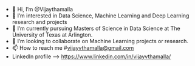 - 👋 Hi, I’m @Vijaythamalla
- 👀 I’m interested in Data Science, Machine Learning and Deep Learning research and projects
- 🌱 I’m currently pursuing Masters of Science in Data Science at The University of Texas at Arlington.
- 💞️ I’m looking to collaborate on Machine Learning projects or research.
- 📫 How to reach me #vijayvthamalla@gmail.com
- LinkedIn profile --> https://www.linkedin.com/in/vijayvthamalla/

<!---
vijayvthamalla/vijayvthamalla is a ✨ special ✨ repository because its `README.md` (this file) appears on your GitHub profile.
You can click the Preview link to take a look at your changes.
--->
